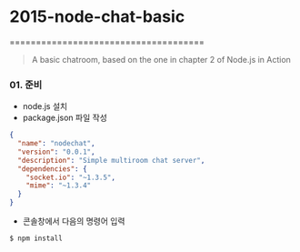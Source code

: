# 2015-node-chat-basic
=====================================
> A basic chatroom, based on the one in chapter 2 of Node.js in Action


### 01. 준비 
* node.js 설치
* package.json 파일 작성

```json
{
  "name": "nodechat", 
  "version": "0.0.1", 
  "description": "Simple multiroom chat server",
  "dependencies": {
    "socket.io": "~1.3.5", 
    "mime": "~1.3.4"
  }
}
```

* 콘솔창에서 다음의 명령어 입력 
```
$ npm install
```

